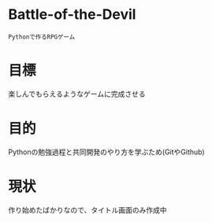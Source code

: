 # Battle-of-the-Devil
    Pythonで作るRPGゲーム

<h1>目標</h1>
    楽しんでもらえるようなゲームに完成させる
    
<h1>目的</h1>
    Pythonの勉強過程と共同開発のやり方を学ぶため(GitやGithub)

<h1>現状</h1>
作り始めたばかりなので、タイトル画面のみ作成中
